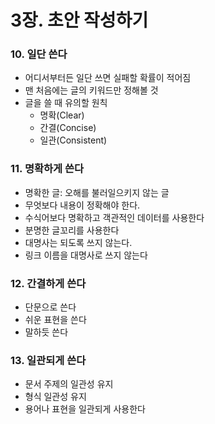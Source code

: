 # 3장. 초안 작성하기

### 10. 일단 쓴다

- 어디서부터든 일단 쓰면 실패할 확률이 적어짐
- 맨 처음에는 글의 키워드만 정해볼 것
- 글을 쓸 때 유의할 원칙
    - 명확(Clear)
    - 간결(Concise)
    - 일관(Consistent)

### 11. 명확하게 쓴다

- 명확한 글: 오해를 불러일으키지 않는 글
- 무엇보다 내용이 정확해야 한다.
- 수식어보다 명확하고 객관적인 데이터를 사용한다
- 분명한 글꼬리를 사용한다
- 대명사는 되도록 쓰지 않는다.
- 링크 이름을 대명사로 쓰지 않는다

### 12. 간결하게 쓴다

- 단문으로 쓴다
- 쉬운 표현을 쓴다
- 말하듯 쓴다

### 13. 일관되게 쓴다

- 문서 주제의 일관성 유지
- 형식 일관성 유지
- 용어나 표현을 일관되게 사용한다